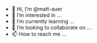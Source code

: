 - 👋 Hi, I’m @matt-auer
- 👀 I’m interested in ...
- 🌱 I’m currently learning ...
- 💞️ I’m looking to collaborate on ...
- 📫 How to reach me ...

<!---
matt-auer/matt-auer is a ✨ special ✨ repository because its `README.md` (this file) appears on your GitHub profile.
You can click the Preview link to take a look at your changes.
--->
